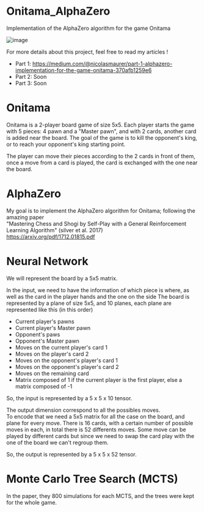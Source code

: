 # Onitama_AlphaZero
Implementation of the AlphaZero algorithm for the game Onitama

![image](https://user-images.githubusercontent.com/62259863/151253760-b5abe21b-3f3d-45de-b0b0-4b97fea8cfbf.png)



For more details about this project, feel free to read my articles !   
- Part 1: https://medium.com/@nicolasmaurer/part-1-alphazero-implementation-for-the-game-onitama-370afb1259e6
- Part 2: Soon
- Part 3: Soon

# Onitama 
Onitama is a 2-player board game of size 5x5. 
Each player starts the game with 5 pieces: 4 pawn and a "Master pawn", and with 2 cards, another card is added near the board. 
The goal of the game is to kill the opponent's king, or to reach your opponent's king starting point.

The player can move their pieces according to the 2 cards in front of them, once a move from a card is played, the card is exchanged with the one near the board. 

# AlphaZero
My goal is to implement the AlphaZero algorithm for Onitama; following the amazing paper  
"Mastering Chess and Shogi by Self-Play with a General Reinforcement Learning Algorithm" (silver et al. 2017)   
https://arxiv.org/pdf/1712.01815.pdf  


# Neural Network
We will represent the board by a 5x5 matrix. 

In the input, we need to have the information of which piece is where, as well as the card in the player hands and the one on the side
The board is represented by a plane of size 5x5, and 10 planes, each plane are represented like this (in this order)
- Current player's pawns
- Current player's Master pawn
- Opponent's paws
- Opponent's Master pawn
- Moves on the current player's card 1
- Moves on the player's card 2
- Moves on the opponent's player's card 1
- Moves on the opponent's player's card 2
- Moves on the remaining card
- Matrix composed of 1 if the current player is the first player, else a matrix composed of -1

So, the input is represented by a 5 x 5 x 10 tensor. 


The output dimension correspond to all the possibles moves.  
To encode that we need a 5x5 matrix for all the case on the board, and plane for every move. 
There is 16 cards, with a certain number of possible moves in each, in total there is 52 differents moves.
Some move can be played by different cards but since we need to swap the card play with the one of the board we can't regroup them. 

So, the output is represented by a 5 x 5 x 52 tensor. 



# Monte Carlo Tree Search (MCTS)
In the paper, they 800 simulations for each MCTS, and the trees were kept for the whole game.
